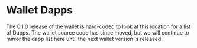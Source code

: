 # Wallet Dapps

The 0.1.0 release of the wallet is hard-coded to look at this location for a list of Dapps. The wallet source code has since moved, but we will continue to mirror the dapp list here until the next wallet version is released.
